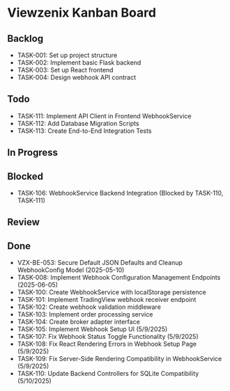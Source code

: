 # Viewzenix Kanban Board

## Backlog
- TASK-001: Set up project structure
- TASK-002: Implement basic Flask backend
- TASK-003: Set up React frontend
- TASK-004: Design webhook API contract

## Todo
- TASK-111: Implement API Client in Frontend WebhookService
- TASK-112: Add Database Migration Scripts
- TASK-113: Create End-to-End Integration Tests

## In Progress

## Blocked
- TASK-106: WebhookService Backend Integration (Blocked by TASK-110, TASK-111)

## Review

## Done
- VZX-BE-053: Secure Default JSON Defaults and Cleanup WebhookConfig Model (2025-05-10)
- TASK-008: Implement Webhook Configuration Management Endpoints (2025-06-05)
- TASK-100: Create WebhookService with localStorage persistence
- TASK-101: Implement TradingView webhook receiver endpoint
- TASK-102: Create webhook validation middleware
- TASK-103: Implement order processing service
- TASK-104: Create broker adapter interface
- TASK-105: Implement Webhook Setup UI (5/9/2025)
- TASK-107: Fix Webhook Status Toggle Functionality (5/9/2025)
- TASK-108: Fix React Rendering Errors in Webhook Setup Page (5/9/2025)
- TASK-109: Fix Server-Side Rendering Compatibility in WebhookService (5/9/2025)
- TASK-110: Update Backend Controllers for SQLite Compatibility (5/10/2025)